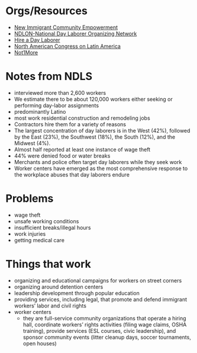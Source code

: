 # Orgs/Resources
* [New Immigrant Community Empowerment](http://www.nynice.org/)
* [NDLON-National Day Laborer Organizing Network](www.ndlon.org)
* [Hire a Day Laborer](http://hireadaylaborer.org/locate-a-day-labor-center-near-you/)
* [North American Congress on Latin America](https://nacla.org/article/immigrant-day-laborers-myths-and-realities)
* [Not1More](http://www.notonemoredeportation.com/)

# Notes from NDLS
* interviewed more than 2,600 workers
* We estimate there to be about 120,000 workers either seeking or performing day-labor assignments
* predominantly Latino
* most work residential construction and remodeling jobs
* Contractors hire them for a variety of reasons
* The largest concentration of day laborers is in the West (42%), followed by the East (23%), the Southwest (18%), the South (12%), and the Midwest (4%).
* Almost half reported at least one instance of wage theft
* 44% were denied food or water breaks
* Merchants and police often target day laborers while they seek work
* Worker centers have emerged as the most comprehensive response to the workplace abuses that day laborers endure

# Problems
* wage theft
* unsafe working conditions
* insufficient breaks/illegal hours
* work injuries
* getting medical care

# Things that work
* organizing and educational campaigns for workers on street corners
* organizing around detention centers
* leadership development through popular education
* providing services, including legal, that promote and defend immigrant workers’ labor and civil rights
* worker centers
  * they are full-service community organizations that operate a hiring hall, coordinate workers’ rights activities (filing wage claims, OSHA training), provide services (ESL courses, civic leadership), and sponsor community events (litter cleanup days, soccer tournaments, open houses)

